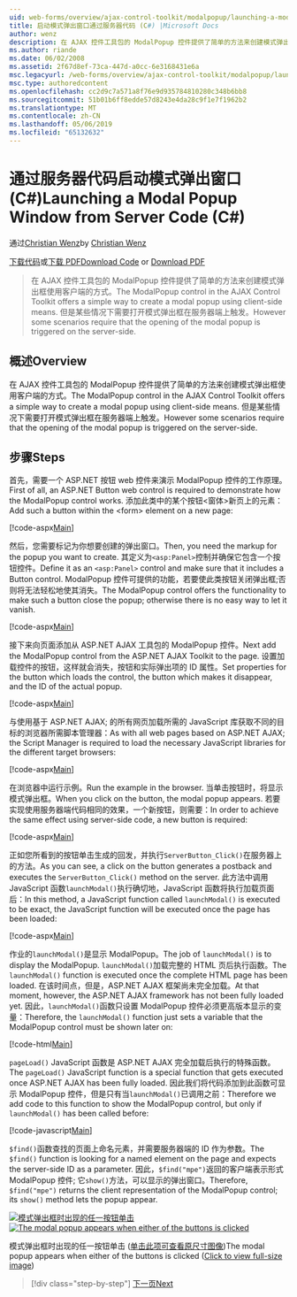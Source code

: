 ```yaml
---
uid: web-forms/overview/ajax-control-toolkit/modalpopup/launching-a-modal-popup-window-from-server-code-cs
title: 启动模式弹出窗口通过服务器代码 (C#) |Microsoft Docs
author: wenz
description: 在 AJAX 控件工具包的 ModalPopup 控件提供了简单的方法来创建模式弹出框使用客户端的方式。 但是，某些情况下需要该 t...
ms.author: riande
ms.date: 06/02/2008
ms.assetid: 2f67d8ef-73ca-447d-a0cc-6e3168431e6a
msc.legacyurl: /web-forms/overview/ajax-control-toolkit/modalpopup/launching-a-modal-popup-window-from-server-code-cs
msc.type: authoredcontent
ms.openlocfilehash: cc2d9c7a571a8f76e9d935784810280c348b6bb8
ms.sourcegitcommit: 51b01b6ff8edde57d8243e4da28c9f1e7f1962b2
ms.translationtype: MT
ms.contentlocale: zh-CN
ms.lasthandoff: 05/06/2019
ms.locfileid: "65132632"
---
```

# <a name="launching-a-modal-popup-window-from-server-code-c"></a><span data-ttu-id="6b806-104">通过服务器代码启动模式弹出窗口 (C#)</span><span class="sxs-lookup"><span data-stu-id="6b806-104">Launching a Modal Popup Window from Server Code (C#)</span></span>

<span data-ttu-id="6b806-105">通过[Christian Wenz](https://github.com/wenz)</span><span class="sxs-lookup"><span data-stu-id="6b806-105">by [Christian Wenz](https://github.com/wenz)</span></span>

<span data-ttu-id="6b806-106">[下载代码](http://download.microsoft.com/download/2/4/0/24052038-f942-4336-905b-b60ae56f0dd5/ModalPopup1.cs.zip)或[下载 PDF](http://download.microsoft.com/download/b/6/a/b6ae89ee-df69-4c87-9bfb-ad1eb2b23373/modalpopup1CS.pdf)</span><span class="sxs-lookup"><span data-stu-id="6b806-106">[Download Code](http://download.microsoft.com/download/2/4/0/24052038-f942-4336-905b-b60ae56f0dd5/ModalPopup1.cs.zip) or [Download PDF](http://download.microsoft.com/download/b/6/a/b6ae89ee-df69-4c87-9bfb-ad1eb2b23373/modalpopup1CS.pdf)</span></span>

> <span data-ttu-id="6b806-107">在 AJAX 控件工具包的 ModalPopup 控件提供了简单的方法来创建模式弹出框使用客户端的方式。</span><span class="sxs-lookup"><span data-stu-id="6b806-107">The ModalPopup control in the AJAX Control Toolkit offers a simple way to create a modal popup using client-side means.</span></span> <span data-ttu-id="6b806-108">但是某些情况下需要打开模式弹出框在服务器端上触发。</span><span class="sxs-lookup"><span data-stu-id="6b806-108">However some scenarios require that the opening of the modal popup is triggered on the server-side.</span></span>

## <a name="overview"></a><span data-ttu-id="6b806-109">概述</span><span class="sxs-lookup"><span data-stu-id="6b806-109">Overview</span></span>

<span data-ttu-id="6b806-110">在 AJAX 控件工具包的 ModalPopup 控件提供了简单的方法来创建模式弹出框使用客户端的方式。</span><span class="sxs-lookup"><span data-stu-id="6b806-110">The ModalPopup control in the AJAX Control Toolkit offers a simple way to create a modal popup using client-side means.</span></span> <span data-ttu-id="6b806-111">但是某些情况下需要打开模式弹出框在服务器端上触发。</span><span class="sxs-lookup"><span data-stu-id="6b806-111">However some scenarios require that the opening of the modal popup is triggered on the server-side.</span></span>

## <a name="steps"></a><span data-ttu-id="6b806-112">步骤</span><span class="sxs-lookup"><span data-stu-id="6b806-112">Steps</span></span>

<span data-ttu-id="6b806-113">首先，需要一个 ASP.NET 按钮 web 控件来演示 ModalPopup 控件的工作原理。</span><span class="sxs-lookup"><span data-stu-id="6b806-113">First of all, an ASP.NET Button web control is required to demonstrate how the ModalPopup control works.</span></span> <span data-ttu-id="6b806-114">添加此类中的某个按钮&lt;窗体&gt;新页上的元素：</span><span class="sxs-lookup"><span data-stu-id="6b806-114">Add such a button within the &lt;form&gt; element on a new page:</span></span>

[!code-aspx[Main](launching-a-modal-popup-window-from-server-code-cs/samples/sample1.aspx)]

<span data-ttu-id="6b806-115">然后，您需要标记为你想要创建的弹出窗口。</span><span class="sxs-lookup"><span data-stu-id="6b806-115">Then, you need the markup for the popup you want to create.</span></span> <span data-ttu-id="6b806-116">其定义为`<asp:Panel>`控制并确保它包含一个按钮控件。</span><span class="sxs-lookup"><span data-stu-id="6b806-116">Define it as an `<asp:Panel>` control and make sure that it includes a Button control.</span></span> <span data-ttu-id="6b806-117">ModalPopup 控件可提供的功能，若要使此类按钮关闭弹出框;否则将无法轻松地使其消失。</span><span class="sxs-lookup"><span data-stu-id="6b806-117">The ModalPopup control offers the functionality to make such a button close the popup; otherwise there is no easy way to let it vanish.</span></span>

[!code-aspx[Main](launching-a-modal-popup-window-from-server-code-cs/samples/sample2.aspx)]

<span data-ttu-id="6b806-118">接下来向页面添加从 ASP.NET AJAX 工具包的 ModalPopup 控件。</span><span class="sxs-lookup"><span data-stu-id="6b806-118">Next add the ModalPopup control from the ASP.NET AJAX Toolkit to the page.</span></span> <span data-ttu-id="6b806-119">设置加载控件的按钮，这样就会消失，按钮和实际弹出项的 ID 属性。</span><span class="sxs-lookup"><span data-stu-id="6b806-119">Set properties for the button which loads the control, the button which makes it disappear, and the ID of the actual popup.</span></span>

[!code-aspx[Main](launching-a-modal-popup-window-from-server-code-cs/samples/sample3.aspx)]

<span data-ttu-id="6b806-120">与使用基于 ASP.NET AJAX; 的所有网页加载所需的 JavaScript 库获取不同的目标的浏览器所需脚本管理器：</span><span class="sxs-lookup"><span data-stu-id="6b806-120">As with all web pages based on ASP.NET AJAX; the Script Manager is required to load the necessary JavaScript libraries for the different target browsers:</span></span>

[!code-aspx[Main](launching-a-modal-popup-window-from-server-code-cs/samples/sample4.aspx)]

<span data-ttu-id="6b806-121">在浏览器中运行示例。</span><span class="sxs-lookup"><span data-stu-id="6b806-121">Run the example in the browser.</span></span> <span data-ttu-id="6b806-122">当单击按钮时，将显示模式弹出框。</span><span class="sxs-lookup"><span data-stu-id="6b806-122">When you click on the button, the modal popup appears.</span></span> <span data-ttu-id="6b806-123">若要实现使用服务器端代码相同的效果，一个新按钮，则需要：</span><span class="sxs-lookup"><span data-stu-id="6b806-123">In order to achieve the same effect using server-side code, a new button is required:</span></span>

[!code-aspx[Main](launching-a-modal-popup-window-from-server-code-cs/samples/sample5.aspx)]

<span data-ttu-id="6b806-124">正如您所看到的按钮单击生成的回发，并执行`ServerButton_Click()`在服务器上的方法。</span><span class="sxs-lookup"><span data-stu-id="6b806-124">As you can see, a click on the button generates a postback and executes the `ServerButton_Click()` method on the server.</span></span> <span data-ttu-id="6b806-125">此方法中调用 JavaScript 函数`launchModal()`执行确切地，JavaScript 函数将执行加载页面后：</span><span class="sxs-lookup"><span data-stu-id="6b806-125">In this method, a JavaScript function called `launchModal()` is executed to be exact, the JavaScript function will be executed once the page has been loaded:</span></span>

[!code-aspx[Main](launching-a-modal-popup-window-from-server-code-cs/samples/sample6.aspx)]

<span data-ttu-id="6b806-126">作业的`launchModal()`是显示 ModalPopup。</span><span class="sxs-lookup"><span data-stu-id="6b806-126">The job of `launchModal()` is to display the ModalPopup.</span></span> <span data-ttu-id="6b806-127">`launchModal()`加载完整的 HTML 页后执行函数。</span><span class="sxs-lookup"><span data-stu-id="6b806-127">The `launchModal()` function is executed once the complete HTML page has been loaded.</span></span> <span data-ttu-id="6b806-128">在该时间点，但是，ASP.NET AJAX 框架尚未完全加载。</span><span class="sxs-lookup"><span data-stu-id="6b806-128">At that moment, however, the ASP.NET AJAX framework has not been fully loaded yet.</span></span> <span data-ttu-id="6b806-129">因此，`launchModal()`函数只设置 ModalPopup 控件必须更高版本显示的变量：</span><span class="sxs-lookup"><span data-stu-id="6b806-129">Therefore, the `launchModal()` function just sets a variable that the ModalPopup control must be shown later on:</span></span>

[!code-html[Main](launching-a-modal-popup-window-from-server-code-cs/samples/sample7.html)]

<span data-ttu-id="6b806-130">`pageLoad()` JavaScript 函数是 ASP.NET AJAX 完全加载后执行的特殊函数。</span><span class="sxs-lookup"><span data-stu-id="6b806-130">The `pageLoad()` JavaScript function is a special function that gets executed once ASP.NET AJAX has been fully loaded.</span></span> <span data-ttu-id="6b806-131">因此我们将代码添加到此函数可显示 ModalPopup 控件，但是只有当`launchModal()`已调用之前：</span><span class="sxs-lookup"><span data-stu-id="6b806-131">Therefore we add code to this function to show the ModalPopup control, but only if `launchModal()` has been called before:</span></span>

[!code-javascript[Main](launching-a-modal-popup-window-from-server-code-cs/samples/sample8.js)]

<span data-ttu-id="6b806-132">`$find()`函数查找的页面上命名元素，并需要服务器端的 ID 作为参数。</span><span class="sxs-lookup"><span data-stu-id="6b806-132">The `$find()` function is looking for a named element on the page and expects the server-side ID as a parameter.</span></span> <span data-ttu-id="6b806-133">因此，`$find("mpe")`返回的客户端表示形式 ModalPopup 控件; 它`show()`方法，可以显示的弹出窗口。</span><span class="sxs-lookup"><span data-stu-id="6b806-133">Therefore, `$find("mpe")` returns the client representation of the ModalPopup control; its `show()` method lets the popup appear.</span></span>

<span data-ttu-id="6b806-134">[![模式弹出框时出现的任一按钮单击](launching-a-modal-popup-window-from-server-code-cs/_static/image2.png)](launching-a-modal-popup-window-from-server-code-cs/_static/image1.png)</span><span class="sxs-lookup"><span data-stu-id="6b806-134">[![The modal popup appears when either of the buttons is clicked](launching-a-modal-popup-window-from-server-code-cs/_static/image2.png)](launching-a-modal-popup-window-from-server-code-cs/_static/image1.png)</span></span>

<span data-ttu-id="6b806-135">模式弹出框时出现的任一按钮单击 ([单击此项可查看原尺寸图像](launching-a-modal-popup-window-from-server-code-cs/_static/image3.png))</span><span class="sxs-lookup"><span data-stu-id="6b806-135">The modal popup appears when either of the buttons is clicked ([Click to view full-size image](launching-a-modal-popup-window-from-server-code-cs/_static/image3.png))</span></span>

> [!div class="step-by-step"]
> [<span data-ttu-id="6b806-136">下一页</span><span class="sxs-lookup"><span data-stu-id="6b806-136">Next</span></span>](using-modalpopup-with-a-repeater-control-cs.md)
